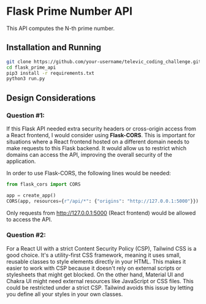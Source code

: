 # Flask Prime Number API
This API computes the N-th prime number.

## Installation and Running
```bash
git clone https://github.com/your-username/televic_coding_challenge.git
cd flask_prime_api
pip3 install -r requirements.txt
python3 run.py
```

## Design Considerations

### Question #1:

If this Flask API needed extra security headers or cross-origin access from a React frontend, I would consider using **Flask-CORS**. This is important for situations where a React frontend hosted on a different domain needs to make requests to this Flask backend. It would allow us to restrict which domains can access the API, improving the overall security of the application.

In order to use Flask-CORS, the following lines would be needed:
```python
from flask_cors import CORS

app = create_app()
CORS(app, resources={r"/api/*": {"origins": "http://127.0.0.1:5000"}})
```
Only requests from http://127.0.0.1:5000 (React frontend) would be allowed to access the API.



### Question #2:

For a React UI with a strict Content Security Policy (CSP), Tailwind CSS is a good choice. It's a utility-first CSS framework, meaning it uses small, reusable classes to style elements directly in your HTML. This makes it easier to work with CSP because it doesn't rely on external scripts or stylesheets that might get blocked. On the other hand, Material UI and Chakra UI might need external resources like JavaScript or CSS files. This could be restricted under a strict CSP. Tailwind avoids this issue by letting you define all your styles in your own classes.


